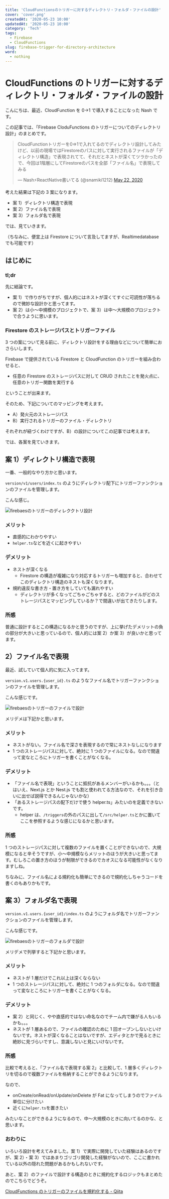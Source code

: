 ```yaml
---
title: 'CloudFunctionsのトリガーに対するディレクトリ・フォルダ・ファイルの設計'
cover: 'cover.png'
createdAt: '2020-05-23 10:00'
updatedAt: '2020-05-23 10:00'
category: 'Tech'
tags:
  - Firebase
  - CloudFunctions
slug: firebase-trigger-for-directory-architecture
word:
  - nothing
---
```


# CloudFunctions のトリガーに対するディレクトリ・フォルダ・ファイルの設計

こんにちは、最近、CloudFunction を 0->1 で導入することになった Nash です。

この記事では、「Firebase CloduFunctions のトリガーについてのディレクトリ設計」のまとめです。

<!-- tweet -->
<blockquote class="twitter-tweet"><p lang="ja" dir="ltr">CloudFunctionトリガーを0⇒1で入れてるのでディレクトリ設計してみたけど、以前の現場ではFirestoreのパスに対して実行されるファイルが「ディレクトリ構造」で表現されてて、それだとネストが深くてツラかったので、今回は1階層にしてFirestoreのパスを全部「ファイル名」で表現してみる</p>&mdash; Nash⚡️ReactNative書いてる (@snamiki1212) <a href="https://twitter.com/snamiki1212/status/1263800367801757697?ref_src=twsrc%5Etfw">May 22, 2020</a></blockquote> <script async src="https://platform.twitter.com/widgets.js" charset="utf-8"></script>
<!-- tweet -->

考えた結果は下記の 3 案になります。

- 案 1）ディレクトリ構造で表現
- 案 2）ファイル名で表現
- 案 3）フォルダ名で表現

では、見ていきます。

（ちなみに、便宜上は Firestore について言及してますが、Realtimedatabase でも可能です）

## はじめに

### tl;dr

先に結論です。

- 案 1）で作りがちですが、個人的にはネストが深くてすぐに可読性が落ちるので微妙な設計かと思ってます。
- 案 2）は小〜中規模のプロジェクトで、案 3）は中〜大規模のプロジェクトで合うように思います。

### Firestore のストレージパスとトリガーファイル

3 つの案について見る前に、ディレクトリ設計をする理由などについて簡単におさらいします。

Firebase で提供されている Firestore と CloudFunction のトリガーを組み合わせると、

- 任意の Firestore のストレージパスに対して CRUD されたことを発火点に、任意のトリガー関数を実行する

ということが出来ます。

そのため、下記についてのマッピングを考えます。

- A）発火元のストレージパス
- B）実行されるトリガーのファイル・ディレクトリ

それぞれが紐づくわけですが、B）の設計についてこの記事では考えます。

では、各案を見ていきます。

## 案 1）ディレクトリ構造で表現

一番、一般的なやり方かと思います。

`version/v1/users/index.ts` のようにディレクトリ配下にトリガーファンクションのファイルを管理します。

こんな感じ。

![firebaesのトリガーのディレククトリ設計](./01_dir.png)

### メリット

- 直感的にわかりやすい
- `helper.ts`などを近くに起きやすい

### デメリット

- ネストが深くなる
  - Firestore の構造が複雑になり対応するトリガーも増加すると、合わせてこのディレクトリ構造のネストも深くなります。
- 規約違反な書き方・置き方をしていても漏れやすい
  - ディレクトリが多くなってごちゃごちゃすると、どのファイルがどのストレージパスとマッピングしているか？で間違いが出てきたりします。

### 所感

普通に設計するとこの構造になるかと思うのですが、上に挙げたデメリットの負の部分が大きいと思っているので、個人的には案 2）か案 3）が良いかと思ってます。

## 2）ファイル名で表現

最近、試していて個人的に気に入ってます。

`version.v1.users.{user_id}.ts` のようなファイル名でトリガーファンクションのファイルを管理します。

こんな感じです。

![firebaesのトリガーのファイルで設計](./02_file.png)

メリデメは下記かと思います。

### メリット

- ネストがない。ファイル名で深さを表現するので常にネストなしになります
- 1 つのストレージパスに対して、絶対に 1 つのファイルになる。なので間違って変なところにトリガーを書くことがなくなる。

### デメリット

- 「ファイル名で表現」ということに抵抗があるメンバーがいるかも。。。（とはいえ、Next.js とか Nest.js でも割と使われてる方法なので、それを引き合いに出せば説得できるんじゃないかな）
- 「あるストレージパスの配下だけで使う helper.ts」みたいのを定義できないです。
  - helper は、`/triggers`の外のパスに出して`/src/helper.ts`とかに置いてここを参照するような感じになるかと思います。

### 所感

1 つのストレージパスに対して複数のファイルを置くことができないので、大規模になると辛そうですが、小〜中規模ならメリットのほうが大きいと思ってます。むしろこの置き方のほうが制限ができるのでカオスになる可能性がなくなりますしね。

ちなみに、ファイル名による規約化も簡単にできるので規約化しちゃうコードを書くのもありかもです。

## 案 3）フォルダ名で表現

`version.v1.users.{user_id}/index.ts` のようにフォルダ名でトリガーファンクションのファイルを管理します。

こんな感じです。

![firebaesのトリガーのフォルダで設計](./03_folder.png)

メリデメで列挙すると下記かと思います。

### メリット

- ネストが 1 層だけでこれ以上は深くならない
- 1 つのストレージパスに対して、絶対に 1 つのフォルダになる。なので間違って変なところにトリガーを書くことがなくなる。

### デメリット

- 案 2）と同じく、やや直感的ではない命名なのでチーム内で嫌がる人もいるかも。。。
- ネストが 1 層あるので、ファイルの確認のために 1 回オープンしないといけないです。ネストが深くなることはないですが、エディタとかで見るときに絶妙に見づらいですし、意識しないと見にいけないです。

### 所感

比較で考えると、「ファイル名で表現する案 2」と比較して、1 層多くディレクトリを切るので複数ファイルを格納することができるようになります。

なので、

- onCreate/onRead/onUpdate/onDelete が Fat になってしまうのでファイル単位に分けたい
- 近くに`helper.ts`を置きたい

みたいなことができるようになるので、中〜大規模のときに向いてるのかな、と思います。

### おわりに

いろいろ設計を考えてみました。案 1）で実際に開発していた経験はあるのですが、案 2）・案 3）ではあまりゴリゴリ開発した経験がないので、ここに書かれている以外の隠れた問題があるかもしれないです。

あと、案 2）のファイルで設計する構造のときに規約化するロジックもまとめたのでこちらでどうぞ。

[CloudFunctions のトリガーのファイルを規約化する - Qiita](https://qiita.com/snamiki1212/items/d908fe23257bc909e5ff)
